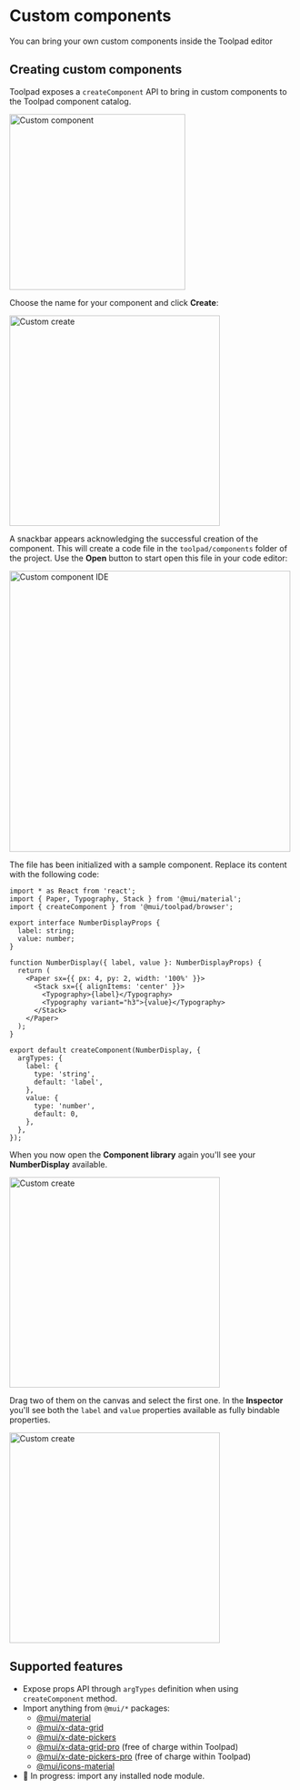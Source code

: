 # Custom components

<p class="description">You can bring your own custom components inside the Toolpad editor</p>

## Creating custom components

Toolpad exposes a `createComponent` API to bring in custom components to the Toolpad component catalog.

<img src="/static/toolpad/docs/building-ui/ui-10.png?v=0" width="309" alt="Custom component" />

Choose the name for your component and click **Create**:

<img src="/static/toolpad/docs/building-ui/ui-11.png?v=0" width="370" alt="Custom create" />

A snackbar appears acknowledging the successful creation of the component. This will create a code file in the `toolpad/components` folder of the project. Use the **Open** button to start open this file in your code editor:

<img src="/static/toolpad/docs/building-ui/ui-12.png?v=0" width="494" alt="Custom component IDE" />

The file has been initialized with a sample component. Replace its content with the following code:

```tsx
import * as React from 'react';
import { Paper, Typography, Stack } from '@mui/material';
import { createComponent } from '@mui/toolpad/browser';

export interface NumberDisplayProps {
  label: string;
  value: number;
}

function NumberDisplay({ label, value }: NumberDisplayProps) {
  return (
    <Paper sx={{ px: 4, py: 2, width: '100%' }}>
      <Stack sx={{ alignItems: 'center' }}>
        <Typography>{label}</Typography>
        <Typography variant="h3">{value}</Typography>
      </Stack>
    </Paper>
  );
}

export default createComponent(NumberDisplay, {
  argTypes: {
    label: {
      type: 'string',
      default: 'label',
    },
    value: {
      type: 'number',
      default: 0,
    },
  },
});
```

When you now open the **Component library** again you'll see your **NumberDisplay** available.

<img src="/static/toolpad/docs/building-ui/ui-13.png?v=0" width="370" alt="Custom create" />

Drag two of them on the canvas and select the first one. In the **Inspector** you'll see both the `label` and `value` properties available as fully bindable properties.

<img src="/static/toolpad/docs/building-ui/ui-14.png?v=0" width="370" alt="Custom create" />

## Supported features

- Expose props API through `argTypes` definition when using `createComponent` method.
- Import anything from `@mui/*` packages:
  - [@mui/material](https://mui.com/material-ui/getting-started/overview/)
  - [@mui/x-data-grid](https://mui.com/x/react-data-grid/)
  - [@mui/x-date-pickers](https://mui.com/x/react-date-pickers/getting-started/)
  - [@mui/x-data-grid-pro](https://mui.com/x/api/data-grid/data-grid-pro/) (free of charge within Toolpad)
  - [@mui/x-date-pickers-pro](https://mui.com/x/react-date-pickers/getting-started/) (free of charge within Toolpad)
  - [@mui/icons-material](https://mui.com/material-ui/material-icons/)
- 🚧 In progress: import any installed node module.
